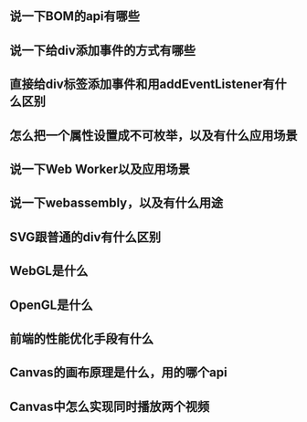 ## 说一下BOM的api有哪些

## 说一下给div添加事件的方式有哪些

## 直接给div标签添加事件和用addEventListener有什么区别

## 怎么把一个属性设置成不可枚举，以及有什么应用场景



## 说一下Web Worker以及应用场景

## 说一下webassembly，以及有什么用途

## SVG跟普通的div有什么区别

## WebGL是什么

## OpenGL是什么

## 前端的性能优化手段有什么

## Canvas的画布原理是什么，用的哪个api

## Canvas中怎么实现同时播放两个视频